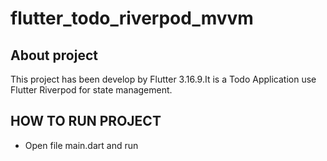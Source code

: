 # flutter_todo_riverpod_mvvm

## About project

This project has been develop by Flutter 3.16.9.It is a Todo Application use Flutter Riverpod for state management.


## HOW TO RUN PROJECT
- Open file main.dart and run 
